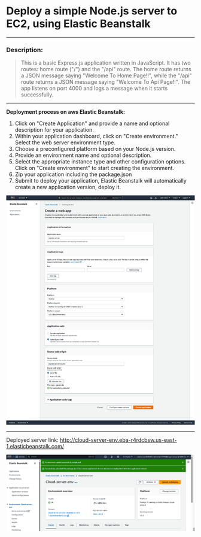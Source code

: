 # Deploy a simple Node.js server to EC2, using Elastic Beanstalk

----

### Description:

>This is a basic Express.js application written in JavaScript. It has two routes: home route ("/") and the "/api" route. The home route returns a JSON message saying "Welcome To Home Page!!", while the "/api" route returns a JSON message saying "Welcome To Api Page!!". The app listens on port 4000 and logs a message when it starts successfully.


----

**Deployment process on aws Elastic Beanstalk:**

1. Click on "Create Application" and provide a name and optional description for your application.
2. Within your application dashboard, click on "Create environment."
Select the web server environment type.
3. Choose a preconfigured platform based on your Node.js version.
4. Provide an environment name and optional description.
5. Select the appropriate instance type and other configuration options.
Click on "Create environment" to start creating the environment.
6. Zip your application including the package.json 
7. Submit to deploy your application, Elastic Beanstalk will automatically create a new application version, deploy it.

![Alt text](image-2.png)

----

 Deployed server link: http://cloud-server-env.eba-r4rdcbsw.us-east-1.elasticbeanstalk.com/

![Alt text](image.png)